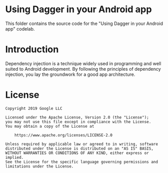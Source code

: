 # Using Dagger in your Android app

This folder contains the source code for the "Using Dagger in your Android app" codelab.

# Introduction
Dependency injection is a technique widely used in programming and well suited
to Android development. By following the principles of dependency injection, you
lay the groundwork for a good app architecture.

# License

```
Copyright 2019 Google LLC

Licensed under the Apache License, Version 2.0 (the "License");
you may not use this file except in compliance with the License.
You may obtain a copy of the License at

    https://www.apache.org/licenses/LICENSE-2.0

Unless required by applicable law or agreed to in writing, software
distributed under the License is distributed on an "AS IS" BASIS,
WITHOUT WARRANTIES OR CONDITIONS OF ANY KIND, either express or implied.
See the License for the specific language governing permissions and
limitations under the License.
```
